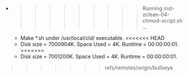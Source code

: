 * >>>>>>>>> Running inst-zclean-04-chmod-script.sh ...
  * Make *.sh under /usr/local/cld/ executable.
<<<<<<< HEAD
  * Disk size = 7000904K. Space Used = 4K. Runtime = 00:00:00:01.
=======
  * Disk size = 7001200K. Space Used = 4K. Runtime = 00:00:00:01.
>>>>>>> refs/remotes/origin/bullseye
